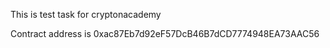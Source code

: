 This is test task for cryptonacademy

Contract address is 0xac87Eb7d92eF57DcB46B7dCD7774948EA73AAC56
